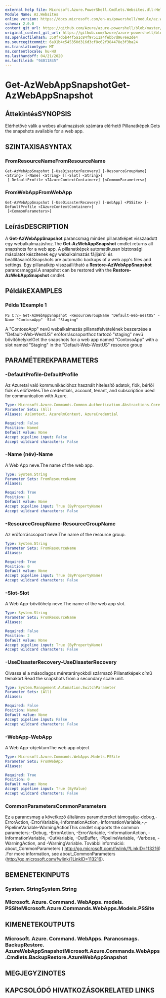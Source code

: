 ```yaml
---
external help file: Microsoft.Azure.PowerShell.Cmdlets.Websites.dll-Help.xml
Module Name: Az.Websites
online version: https://docs.microsoft.com/en-us/powershell/module/az.websites/get-azwebappsnapshot
schema: 2.0.0
content_git_url: https://github.com/Azure/azure-powershell/blob/master/src/Websites/Websites/help/Get-AzWebAppSnapshot.md
original_content_git_url: https://github.com/Azure/azure-powershell/blob/master/src/Websites/Websites/help/Get-AzWebAppSnapshot.md
ms.openlocfilehash: 350f7d5b44f5a1c84f97511a4febb7d967ee2de4
ms.sourcegitcommit: 6a91b4c545350d316d3cf8c62f384478e3f3ba24
ms.translationtype: MT
ms.contentlocale: hu-HU
ms.lasthandoff: 04/21/2020
ms.locfileid: "94011845"
---
```

# <span data-ttu-id="27884-101">Get-AzWebAppSnapshot</span><span class="sxs-lookup"><span data-stu-id="27884-101">Get-AzWebAppSnapshot</span></span>

## <span data-ttu-id="27884-102">Áttekintés</span><span class="sxs-lookup"><span data-stu-id="27884-102">SYNOPSIS</span></span>
<span data-ttu-id="27884-103">Elérhetővé válik a webes alkalmazások számára elérhető Pillanatképek.</span><span class="sxs-lookup"><span data-stu-id="27884-103">Gets the snapshots available for a web app.</span></span>

## <span data-ttu-id="27884-104">SZINTAXISA</span><span class="sxs-lookup"><span data-stu-id="27884-104">SYNTAX</span></span>

### <span data-ttu-id="27884-105">FromResourceName</span><span class="sxs-lookup"><span data-stu-id="27884-105">FromResourceName</span></span>
```
Get-AzWebAppSnapshot [-UseDisasterRecovery] [-ResourceGroupName] <String> [-Name] <String> [[-Slot] <String>]
 [-DefaultProfile <IAzureContextContainer>] [<CommonParameters>]
```

### <span data-ttu-id="27884-106">FromWebApp</span><span class="sxs-lookup"><span data-stu-id="27884-106">FromWebApp</span></span>
```
Get-AzWebAppSnapshot [-UseDisasterRecovery] [-WebApp] <PSSite> [-DefaultProfile <IAzureContextContainer>]
 [<CommonParameters>]
```

## <span data-ttu-id="27884-107">Leírás</span><span class="sxs-lookup"><span data-stu-id="27884-107">DESCRIPTION</span></span>
<span data-ttu-id="27884-108">A **Get-AzWebAppSnapshot** parancsmag minden pillanatképet visszaadott egy webalkalmazáshoz.</span><span class="sxs-lookup"><span data-stu-id="27884-108">The **Get-AzWebAppSnapshot** cmdlet returns all snapshots for a web app.</span></span> <span data-ttu-id="27884-109">A pillanatképek automatikusan biztonsági másolatot készítenek egy webalkalmazás fájljairól és beállításairól.</span><span class="sxs-lookup"><span data-stu-id="27884-109">Snapshots are automatic backups of a web app's files and settings.</span></span> <span data-ttu-id="27884-110">Egy pillanatkép visszaállítható a **Restore-AzWebAppSnapshot** parancsmaggal.</span><span class="sxs-lookup"><span data-stu-id="27884-110">A snapshot can be restored with the **Restore-AzWebAppSnapshot** cmdlet.</span></span>

## <span data-ttu-id="27884-111">Példák</span><span class="sxs-lookup"><span data-stu-id="27884-111">EXAMPLES</span></span>

### <span data-ttu-id="27884-112">Példa 1</span><span class="sxs-lookup"><span data-stu-id="27884-112">Example 1</span></span>
```
PS C:\> Get-AzWebAppSnapshot -ResourceGroupName "Default-Web-WestUS" -Name "ContosoApp" -Slot "Staging"
```

<span data-ttu-id="27884-113">A "ContosoApp" nevű webalkalmazás pillanatfelvételének beszerzése a "Default-Web-WestUS" erőforráscsoporthoz tartozó "staging" nevű bővítőhelykel</span><span class="sxs-lookup"><span data-stu-id="27884-113">Get the snapshots for a web app named "ContosoApp" with a slot named "Staging" in the "Default-Web-WestUS" resource group</span></span>

## <span data-ttu-id="27884-114">PARAMÉTEREK</span><span class="sxs-lookup"><span data-stu-id="27884-114">PARAMETERS</span></span>

### <span data-ttu-id="27884-115">-DefaultProfile</span><span class="sxs-lookup"><span data-stu-id="27884-115">-DefaultProfile</span></span>
<span data-ttu-id="27884-116">Az Azuretal való kommunikációhoz használt hitelesítő adatok, fiók, bérlői fiók és előfizetés.</span><span class="sxs-lookup"><span data-stu-id="27884-116">The credentials, account, tenant, and subscription used for communication with Azure.</span></span>

```yaml
Type: Microsoft.Azure.Commands.Common.Authentication.Abstractions.Core.IAzureContextContainer
Parameter Sets: (All)
Aliases: AzContext, AzureRmContext, AzureCredential

Required: False
Position: Named
Default value: None
Accept pipeline input: False
Accept wildcard characters: False
```

### <span data-ttu-id="27884-117">-Name (név)</span><span class="sxs-lookup"><span data-stu-id="27884-117">-Name</span></span>
<span data-ttu-id="27884-118">A Web App neve.</span><span class="sxs-lookup"><span data-stu-id="27884-118">The name of the web app.</span></span>

```yaml
Type: System.String
Parameter Sets: FromResourceName
Aliases:

Required: True
Position: 1
Default value: None
Accept pipeline input: True (ByPropertyName)
Accept wildcard characters: False
```

### <span data-ttu-id="27884-119">-ResourceGroupName</span><span class="sxs-lookup"><span data-stu-id="27884-119">-ResourceGroupName</span></span>
<span data-ttu-id="27884-120">Az erőforráscsoport neve.</span><span class="sxs-lookup"><span data-stu-id="27884-120">The name of the resource group.</span></span>

```yaml
Type: System.String
Parameter Sets: FromResourceName
Aliases:

Required: True
Position: 0
Default value: None
Accept pipeline input: True (ByPropertyName)
Accept wildcard characters: False
```

### <span data-ttu-id="27884-121">-Slot</span><span class="sxs-lookup"><span data-stu-id="27884-121">-Slot</span></span>
<span data-ttu-id="27884-122">A Web App-bővítőhely neve.</span><span class="sxs-lookup"><span data-stu-id="27884-122">The name of the web app slot.</span></span>

```yaml
Type: System.String
Parameter Sets: FromResourceName
Aliases:

Required: False
Position: 2
Default value: None
Accept pipeline input: True (ByPropertyName)
Accept wildcard characters: False
```

### <span data-ttu-id="27884-123">-UseDisasterRecovery</span><span class="sxs-lookup"><span data-stu-id="27884-123">-UseDisasterRecovery</span></span>
<span data-ttu-id="27884-124">Olvassa el a másodlagos méretarányokból származó Pillanatképek című témakört.</span><span class="sxs-lookup"><span data-stu-id="27884-124">Read the snapshots from a secondary scale unit.</span></span>

```yaml
Type: System.Management.Automation.SwitchParameter
Parameter Sets: (All)
Aliases:

Required: False
Position: Named
Default value: None
Accept pipeline input: False
Accept wildcard characters: False
```

### <span data-ttu-id="27884-125">-WebApp</span><span class="sxs-lookup"><span data-stu-id="27884-125">-WebApp</span></span>
<span data-ttu-id="27884-126">A Web App-objektum</span><span class="sxs-lookup"><span data-stu-id="27884-126">The web app object</span></span>

```yaml
Type: Microsoft.Azure.Commands.WebApps.Models.PSSite
Parameter Sets: FromWebApp
Aliases:

Required: True
Position: 0
Default value: None
Accept pipeline input: True (ByValue)
Accept wildcard characters: False
```

### <span data-ttu-id="27884-127">CommonParameters</span><span class="sxs-lookup"><span data-stu-id="27884-127">CommonParameters</span></span>
<span data-ttu-id="27884-128">Ez a parancsmag a következő általános paramétereket támogatja:-debug,-ErrorAction,-ErrorVariable,-InformationAction,-InformationVariable,-,-PipelineVariable-WarningAction</span><span class="sxs-lookup"><span data-stu-id="27884-128">This cmdlet supports the common parameters: -Debug, -ErrorAction, -ErrorVariable, -InformationAction, -InformationVariable, -OutVariable, -OutBuffer, -PipelineVariable, -Verbose, -WarningAction, and -WarningVariable.</span></span> <span data-ttu-id="27884-129">További információ: about_CommonParameters ( http://go.microsoft.com/fwlink/?LinkID=113216) .</span><span class="sxs-lookup"><span data-stu-id="27884-129">For more information, see about_CommonParameters (http://go.microsoft.com/fwlink/?LinkID=113216).</span></span>

## <span data-ttu-id="27884-130">BEMENETEK</span><span class="sxs-lookup"><span data-stu-id="27884-130">INPUTS</span></span>

### <span data-ttu-id="27884-131">System. String</span><span class="sxs-lookup"><span data-stu-id="27884-131">System.String</span></span>

### <span data-ttu-id="27884-132">Microsoft. Azure. Command. WebApps. models. PSSite</span><span class="sxs-lookup"><span data-stu-id="27884-132">Microsoft.Azure.Commands.WebApps.Models.PSSite</span></span>

## <span data-ttu-id="27884-133">KIMENETEK</span><span class="sxs-lookup"><span data-stu-id="27884-133">OUTPUTS</span></span>

### <span data-ttu-id="27884-134">Microsoft. Azure. Command. WebApps. Parancsmags. BackupRestore. AzureWebAppSnapshot</span><span class="sxs-lookup"><span data-stu-id="27884-134">Microsoft.Azure.Commands.WebApps.Cmdlets.BackupRestore.AzureWebAppSnapshot</span></span>

## <span data-ttu-id="27884-135">MEGJEGYZI</span><span class="sxs-lookup"><span data-stu-id="27884-135">NOTES</span></span>

## <span data-ttu-id="27884-136">KAPCSOLÓDÓ HIVATKOZÁSOK</span><span class="sxs-lookup"><span data-stu-id="27884-136">RELATED LINKS</span></span>
